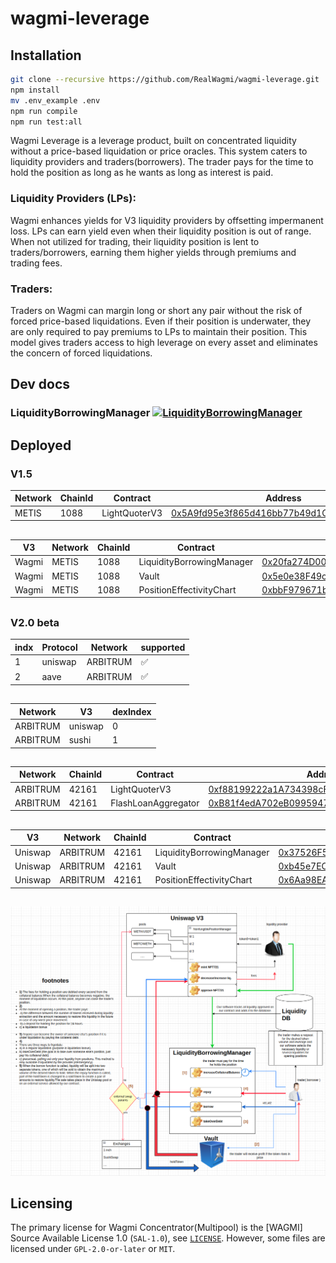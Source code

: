 # wagmi-leverage

## Installation
```bash
git clone --recursive https://github.com/RealWagmi/wagmi-leverage.git
npm install
mv .env_example .env
npm run compile
npm run test:all
```


Wagmi Leverage is a leverage product, built on concentrated liquidity without a price-based liquidation or price oracles. This system caters to liquidity providers and traders(borrowers). The trader pays for the time to hold the position as long as he wants as long as interest is paid.

### Liquidity Providers (LPs): 
Wagmi enhances yields for V3 liquidity providers by offsetting impermanent loss. LPs can earn yield even when their liquidity position is out of range. When not utilized for trading, their liquidity position is lent to traders/borrowers, earning them higher yields through premiums and trading fees​​.

### Traders: 
Traders on Wagmi can margin long or short any pair without the risk of forced price-based liquidations. Even if their position is underwater, they are only required to pay premiums to LPs to maintain their position. This model gives traders access to high leverage on every asset and eliminates the concern of forced liquidations​​.



## Dev docs
### LiquidityBorrowingManager [![LiquidityBorrowingManager](https://img.shields.io/badge/docs-%F0%9F%93%84-yellow)](./docs/LiquidityBorrowingManager.md)

## Deployed

### V1.5

| Network | ChainId | Contract | Address |
|------| ------- | -----| -----|
| METIS | 1088 | LightQuoterV3 | [0x5A9fd95e3f865d416bb77b49d1Cca8109FcAbfE5](https://explorer.metis.io/address/0x5A9fd95e3f865d416bb77b49d1Cca8109FcAbfE5) |

##



| V3 | Network | ChainId | Contract | Address |
|------|------| ------- | -----| -----|
| Wagmi | METIS | 1088 | LiquidityBorrowingManager | [0x20fa274D00fF4917A13cD464FDbB200475B6EaBd](https://explorer.metis.io/address/0x20fa274D00fF4917A13cD464FDbB200475B6EaBd) |
| Wagmi | METIS | 1088 | Vault| [0x5e0e38F49c89D2535D12459a3Cab40dB6D2f7fC9](https://explorer.metis.io/address/0x5e0e38F49c89D2535D12459a3Cab40dB6D2f7fC9) |
| Wagmi | METIS | 1088 | PositionEffectivityChart| [0xbbF979671b95fB27Ab19d817Fc41E6F51D4a9Bf9](https://explorer.metis.io/address/0xbbF979671b95fB27Ab19d817Fc41E6F51D4a9Bf9) |

##

### V2.0 beta

| indx | Protocol | Network | supported |
|------| ------- | -----| -----|
| 1 | uniswap | ARBITRUM | ✅ |
| 2 | aave | ARBITRUM | ✅ |

##

| Network | V3 | dexIndex |
|------| ------- | -----|
| ARBITRUM | uniswap | 0 |
| ARBITRUM | sushi | 1 |

##

| Network | ChainId | Contract | Address |
|------| ------- | -----| -----|
| ARBITRUM | 42161 | LightQuoterV3 | [0xf88199222a1A734398cF55469Ba19B21d70BA4c7](https://arbiscan.io/address/0xf88199222a1A734398cF55469Ba19B21d70BA4c7) |
| ARBITRUM | 42161 | FlashLoanAggregator | [0xB81f4edA702eB09959477Afa22e71b05e33F2E21](https://arbiscan.io/address/0xB81f4edA702eB09959477Afa22e71b05e33F2E21) |
##

| V3 | Network | ChainId | Contract | Address |
|------|------| ------- | -----| -----|
| Uniswap | ARBITRUM | 42161 | LiquidityBorrowingManager | [0x37526F5302A47f6527bE7Eea62B131A773979151](https://arbiscan.io/address/0x37526F5302A47f6527bE7Eea62B131A773979151) |
| Uniswap | ARBITRUM | 42161 | Vault| [0xb45e7ECD9310cCe1f21c2993BdC29498A862Fa5E](https://arbiscan.io/address/0xb45e7ECD9310cCe1f21c2993BdC29498A862Fa5E) |
| Uniswap | ARBITRUM | 42161 | PositionEffectivityChart| [0x6Aa98EAD889D8B78C8E369D5139Abd4A720eBE89](https://arbiscan.io/address/0x6Aa98EAD889D8B78C8E369D5139Abd4A720eBE89) |


##

![](1.png "Title")

## Licensing

The primary license for Wagmi Concentrator(Multipool) is the [WAGMI] Source Available License 1.0 (`SAL-1.0`), see [`LICENSE`](./LICENSE.md). However, some files are licensed under `GPL-2.0-or-later` or `MIT`.
